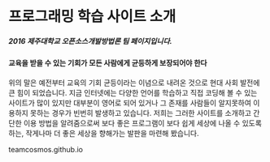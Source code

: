 # 프로그래밍 학습 사이트 소개

##### 2016 제주대학교 오픈소스개발방법론 팀 페이지입니다.

#### 교육을 받을 수 있는 기회가 모든 사람에게 균등하게 보장되어야 한다
위의 말은 예전부터 교육의 기회 균등이라는 이념으로 내려온 것으로 현대 사회 발전에 큰 힘이 되었습니다.
지금 인터넷에는 다양한 언어를 학습하고 직접 코딩해 볼 수 있는 사이트가 많이 있지만 대부분이 영어로 되어 있거나 그 존재를 사람들이 알지못하여 이용하지 못하는 경우가 빈번히 발생하고 있습니다.
저희는 그러한 사이트를 소개하고 간단한 이용 방법을 알려줌으로써 보다 좋은 프로그램이 보다 쉽게 세상에 나올 수 있도록 하는, 작게나마 더 좋은 세상을 향해가는 발판을 마련해 봤습니다.

teamcosmos.github.io
